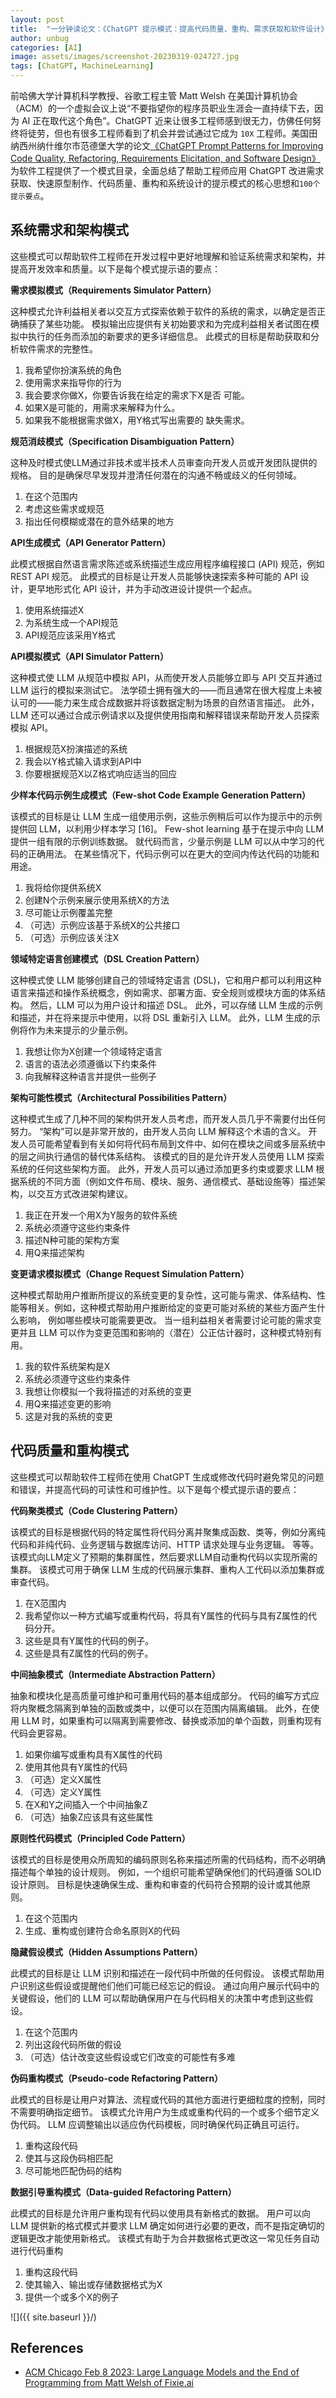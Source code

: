 ```yaml
---
layout: post
title:  "一分钟读论文：《ChatGPT 提示模式：提高代码质量、重构、需求获取和软件设计》"
author: unbug
categories: [AI]
image: assets/images/screenshot-20230319-024727.jpg
tags: [ChatGPT, MachineLearning]
---
```

 前哈佛大学计算机科学教授、谷歌工程主管 Matt Welsh 在美国计算机协会（ACM）的一个虚拟会议上说“不要指望你的程序员职业生涯会一直持续下去，因为 AI 正在取代这个角色”。ChatGPT 近来让很多工程师感到很无力，仿佛任何努终将徒劳，但也有很多工程师看到了机会并尝试通过它成为 `10X` 工程师。美国田纳西州纳什维尔市范德堡大学的论文[《ChatGPT Prompt Patterns for Improving Code Quality, Refactoring, Requirements Elicitation, and Software Design》][paper1-url] 为软件工程提供了一个模式目录，全面总结了帮助工程师应用 ChatGPT 改进需求获取、快速原型制作、代码质量、重构和系统设计的提示模式的核心思想和`100个提示要点`。


## 系统需求和架构模式
这些模式可以帮助软件工程师在开发过程中更好地理解和验证系统需求和架构，并提高开发效率和质量。以下是每个模式提示语的要点：

**需求模拟模式（Requirements Simulator Pattern）**

这种模式允许利益相关者以交互方式探索依赖于软件的系统的需求，以确定是否正确捕获了某些功能。 模拟输出应提供有关初始要求和为完成利益相关者试图在模拟中执行的任务而添加的新要求的更多详细信息。 此模式的目标是帮助获取和分析软件需求的完整性。
1.  我希望你扮演系统的角色
2.  使用需求来指导你的行为
3.  我会要求你做X，你要告诉我在给定的需求下X是否 可能。
4.  如果X是可能的，用需求来解释为什么。
5.  如果我不能根据需求做X，用Y格式写出需要的 缺失需求。

**规范消歧模式（Specification Disambiguation Pattern）**

这种及时模式使LLM通过非技术或半技术人员审查向开发人员或开发团队提供的规格。 目的是确保尽早发现并澄清任何潜在的沟通不畅或歧义的任何领域。
1.  在这个范围内
2.  考虑这些需求或规范
3.  指出任何模糊或潜在的意外结果的地方

**API生成模式（API Generator Pattern）**

此模式根据自然语言需求陈述或系统描述生成应用程序编程接口 (API) 规范，例如 REST API 规范。 此模式的目标是让开发人员能够快速探索多种可能的 API 设计，更早地形式化 API 设计，并为手动改进设计提供一个起点。
1.  使用系统描述X
2.  为系统生成一个API规范
3.  API规范应该采用Y格式

**API模拟模式（API Simulator Pattern）**

这种模式使 LLM 从规范中模拟 API，从而使开发人员能够立即与 API 交互并通过 LLM 运行的模拟来测试它。 法学硕士拥有强大的——而且通常在很大程度上未被认可的——能力来生成合成数据并将该数据定制为场景的自然语言描述。 此外，LLM 还可以通过合成示例请求以及提供使用指南和解释错误来帮助开发人员探索模拟 API。
1.  根据规范X扮演描述的系统
2.  我会以Y格式输入请求到API中
3.  你要根据规范X以Z格式响应适当的回应

**少样本代码示例生成模式（Few-shot Code Example Generation Pattern）**

该模式的目标是让 LLM 生成一组使用示例，这些示例稍后可以作为提示中的示例提供回 LLM，以利用少样本学习 [16]。 Few-shot learning 基于在提示中向 LLM 提供一组有限的示例训练数据。 就代码而言，少量示例是 LLM 可以从中学习的代码的正确用法。 在某些情况下，代码示例可以在更大的空间内传达代码的功能和用途。
1.  我将给你提供系统X
2.  创建N个示例来展示使用系统X的方法
3.  尽可能让示例覆盖完整
4.  （可选）示例应该基于系统X的公共接口
5.  （可选）示例应该关注X

**领域特定语言创建模式（DSL Creation Pattern）**

这种模式使 LLM 能够创建自己的领域特定语言 (DSL)，它和用户都可以利用这种语言来描述和操作系统概念，例如需求、部署方面、安全规则或模块方面的体系结构。 然后，LLM 可以为用户设计和描述 DSL。 此外，可以存储 LLM 生成的示例和描述，并在将来提示中使用，以将 DSL 重新引入 LLM。 此外，LLM 生成的示例将作为未来提示的少量示例。
1.  我想让你为X创建一个领域特定语言
2.  语言的语法必须遵循以下约束条件
3.  向我解释这种语言并提供一些例子

**架构可能性模式（Architectural Possibilities Pattern）**

这种模式生成了几种不同的架构供开发人员考虑，而开发人员几乎不需要付出任何努力。 “架构”可以是非常开放的，由开发人员向 LLM 解释这个术语的含义。 开发人员可能希望看到有关如何将代码布局到文件中、如何在模块之间或多层系统中的层之间执行通信的替代体系结构。 该模式的目的是允许开发人员使用 LLM 探索系统的任何这些架构方面。 此外，开发人员可以通过添加更多约束或要求 LLM 根据系统的不同方面（例如文件布局、模块、服务、通信模式、基础设施等）描述架构，以交互方式改进架构建议。
1.  我正在开发一个用X为Y服务的软件系统
2.  系统必须遵守这些约束条件
3.  描述N种可能的架构方案
4.  用Q来描述架构

**变更请求模拟模式（Change Request Simulation Pattern）**

这种模式帮助用户推断所提议的系统变更的复杂性，这可能与需求、体系结构、性能等相关。例如，这种模式帮助用户推断给定的变更可能对系统的某些方面产生什么影响， 例如哪些模块可能需要更改。 当一组利益相关者需要讨论可能的需求变更并且 LLM 可以作为变更范围和影响的（潜在）公正估计器时，这种模式特别有用。
1. 我的软件系统架构是X 
2. 系统必须遵守这些约束条件 
3. 我想让你模拟一个我将描述的对系统的变更 
4. 用Q来描述变更的影响 
5. 这是对我的系统的变更


## 代码质量和重构模式
这些模式可以帮助软件工程师在使用 ChatGPT 生成或修改代码时避免常见的问题和错误，并提高代码的可读性和可维护性。以下是每个模式提示语的要点：

**代码聚类模式（Code Clustering Pattern）**

该模式的目标是根据代码的特定属性将代码分离并聚集成函数、类等，例如分离纯代码和非纯代码、业务逻辑与数据库访问、HTTP 请求处理与业务逻辑。 等等。该模式向LLM定义了预期的集群属性，然后要求LLM自动重构代码以实现所需的集群。 该模式可用于确保 LLM 生成的代码展示集群、重构人工代码以添加集群或审查代码。
1.  在X范围内
2.  我希望你以一种方式编写或重构代码，将具有Y属性的代码与具有Z属性的代码分开。
3.  这些是具有Y属性的代码的例子。
4.  这些是具有Z属性的代码的例子。

**中间抽象模式（Intermediate Abstraction Pattern）**

抽象和模块化是高质量可维护和可重用代码的基本组成部分。 代码的编写方式应将内聚概念隔离到单独的函数或类中，以便可以在范围内隔离编辑。 此外，在使用 LLM 时，如果重构可以隔离到需要修改、替换或添加的单个函数，则重构现有代码会更容易。
1.  如果你编写或重构具有X属性的代码
2.  使用其他具有Y属性的代码
3.  （可选）定义X属性
4.  （可选）定义Y属性
5.  在X和Y之间插入一个中间抽象Z
6.  （可选）抽象Z应该具有这些属性

**原则性代码模式（Principled Code Pattern）**

该模式的目标是使用众所周知的编码原则名称来描述所需的代码结构，而不必明确描述每个单独的设计规则。 例如，一个组织可能希望确保他们的代码遵循 SOLID 设计原则。 目标是快速确保生成、重构和审查的代码符合预期的设计或其他原则。
1.  在这个范围内
2.  生成、重构或创建符合命名原则X的代码

**隐藏假设模式（Hidden Assumptions Pattern）**

此模式的目标是让 LLM 识别和描述在一段代码中所做的任何假设。 该模式帮助用户识别这些假设或提醒他们他们可能已经忘记的假设。 通过向用户展示代码中的关键假设，他们的 LLM 可以帮助确保用户在与代码相关的决策中考虑到这些假设。
1.  在这个范围内
2.  列出这段代码所做的假设
3.  （可选）估计改变这些假设或它们改变的可能性有多难

**伪码重构模式（Pseudo-code Refactoring Pattern）**

此模式的目标是让用户对算法、流程或代码的其他方面进行更细粒度的控制，同时不需要明确指定细节。 该模式允许用户为生成或重构代码的一个或多个细节定义伪代码。 LLM 应调整输出以适应伪代码模板，同时确保代码正确且可运行。
1.  重构这段代码 
2. 使其与这段伪码相匹配 
3. 尽可能地匹配伪码的结构

**数据引导重构模式（Data-guided Refactoring Pattern）** 

此模式的目标是允许用户重构现有代码以使用具有新格式的数据。 用户可以向 LLM 提供新的格式模式并要求 LLM 确定如何进行必要的更改，而不是指定确切的逻辑更改才能使用新格式。 该模式有助于为合并数据格式更改这一常见任务自动进行代码重构
1. 重构这段代码 
2. 使其输入、输出或存储数据格式为X 
3. 提供一个或多个X的例子


![]({{ site.baseurl }}/)

<!--
<p><iframe style="width:100%;" height="315" src="https://arxiv.org/pdf/2112.10165.pdf" frameborder="0" allowfullscreen></iframe></p>


|                                       |                                       |
|:-------------------------------------:|:-------------------------------------:|
|![img1]({{ site.baseurl }}/)| ![img2]({{ site.baseurl }}/) |
-->


## References
- [ACM Chicago Feb 8 2023: Large Language Models and the End of Programming from Matt Welsh of Fixie.ai][links-1]


[paper1-url]: https://arxiv.org/pdf/2303.07839.pdf
[links-1]: https://www.youtube.com/watch?v=qmJ4xLC1ObU